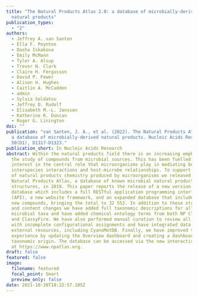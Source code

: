 ```yaml
---
title: "The Natural Products Atlas 2.0: a database of microbially-derived
  natural products"
publication_types:
  - "2"
authors:
  - Jeffrey A. van Santen
  - Ella F. Poynton
  - Dasha Iskakova
  - Emily McMann
  - Tyler A. Alsup
  - Trevor N. Clark
  - Claire H. Fergusson
  - David P. Fewer
  - Alison H. Hughes
  - Caitlin A. McCadden
  - admin
  - Sylvia Soldatou
  - Jeffrey D. Rudolf
  - Elisabeth M.-L. Janssen
  - Katherine R. Duncan
  - Roger G. Linington
doi: ""
publication: "van Santen, J. A., et al. (2022). The Natural Products Atlas 2.0:
  a database of microbially-derived natural products. Nucleic Acids Research,
  50(D1), D1317-D1323."
publication_short: In Nucleic Acids Research
abstract: Within the natural products field there is an increasing emphasis on
  the study of compounds from microbial sources. This has been fuelled by
  interest in the central role that microorganisms play in mediating both
  interspecies interactions and host-microbe relationships. To support the study
  of natural products chemistry produced by microorganisms we released the
  Natural Products Atlas, a database of known microbial natural products
  structures, in 2019. This paper reports the release of a new version of the
  database which includes a full RESTful application programming interface
  (API), a new website framework, and an expanded database that includes 8128
  new compounds, bringing the total to 32 552. In addition to these structural
  and content changes we have added full taxonomic descriptions for all
  microbial taxa and have added chemical ontology terms from both NP Classifier
  and ClassyFire. We have also performed manual curation to review all entries
  with incomplete configurational assignments and have integrated data from
  external resources, including CyanoMetDB. Finally, we have improved the user
  experience by updating the Overview dashboard and creating a dashboard for
  taxonomic origin. The database can be accessed via the new interactive website
  at https://www.npatlas.org.
draft: false
featured: false
image:
  filename: featured
  focal_point: Smart
  preview_only: false
date: 2021-10-28T18:22:57.105Z
---
```

